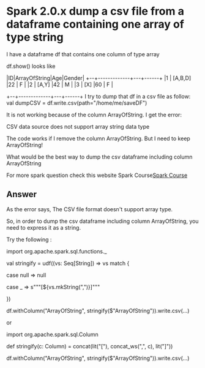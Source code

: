 <H1>Spark 2.0.x dump a csv file from a dataframe containing one array of type string</H1>

I have a dataframe df that contains one column of type array

df.show() looks like

|ID|ArrayOfString|Age|Gender|
+--+-------------+---+------+
|1 | [A,B,D]     |22 | F    |
|2 | [A,Y]       |42 | M    |
|3 | [X]         |60 | F    |

+--+-------------+---+------+
I try to dump that df in a csv file as follow:
val dumpCSV = df.write.csv(path="/home/me/saveDF")


It is not working because of the column ArrayOfString. I get the error:

CSV data source does not support array string data type

The code works if I remove the column ArrayOfString. But I need to keep ArrayOfString!

What would be the best way to dump the csv dataframe including column ArrayOfString

For more spark question check this website Spark Course<a href="https://intellipaat.com/apache-spark-scala-training/">Spark Course</a>

<H2>Answer</h2>
As the error says, The CSV file format doesn't support array type.

So, in order to dump the csv dataframe including column ArrayOfString, you need to express it as a string.

Try the following :

import org.apache.spark.sql.functions._

val stringify = udf((vs: Seq[String]) => vs match {

  case null => null

  case _    => s"""[${vs.mkString(",")}]"""

})

df.withColumn("ArrayOfString", stringify($"ArrayOfString")).write.csv(...)

or

import org.apache.spark.sql.Column

def stringify(c: Column) = concat(lit("["), concat_ws(",", c), lit("]"))

df.withColumn("ArrayOfString", stringify($"ArrayOfString")).write.csv(...)
